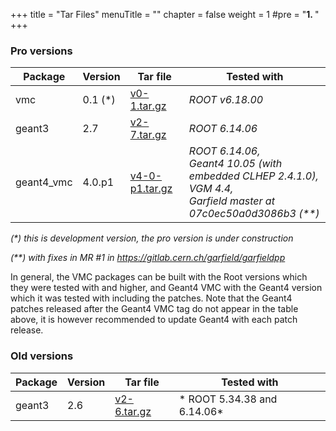 +++
title = "Tar Files"
menuTitle = ""
chapter = false
weight = 1
#pre = "<b>1. </b>"
+++

### Pro versions

| Package | Version | Tar file | Tested with |
|---------|---------|----------| ------------|
| vmc | 0.1 (\*) | [v0-1.tar.gz](https://github.com/vmc-project/vmc/archive/v0-1.tar.gz) | *ROOT v6.18.00* |
| geant3 | 2.7 | [v2-7.tar.gz](https://github.com/vmc-project/geant3/archive/v2-7.tar.gz) | *ROOT 6.14.06* |
| geant4_vmc | 4.0.p1 | [v4-0-p1.tar.gz](https://github.com/vmc-project/geant4_vmc/archive/v4-0-p1.tar.gz) | *ROOT 6.14.06,<br> Geant4 10.05 (with embedded CLHEP 2.4.1.0), <br> VGM 4.4, <br> Garfield master at 07c0ec50a0d3086b3 (\*\*)* |


*(\*) this is development version, the pro version is under construction*


*(\*\*) with fixes in MR #1 in https://gitlab.cern.ch/garfield/garfieldpp*


In general, the VMC packages can be built with the Root versions which they were tested with and higher, and Geant4 VMC with the Geant4 version which it was tested with including the patches. Note that the Geant4 patches released after the Geant4 VMC tag do not appear in the table above, it is however recommended to update Geant4 with each patch release.

### Old versions

| Package | Version | Tar file | Tested with |
|---------|---------|----------| ------------|
| geant3 | 2.6 | [v2-6.tar.gz](https://github.com/vmc-project/geant3/archive/v2-6.tar.gz) | * ROOT 5.34.38 and 6.14.06* |
